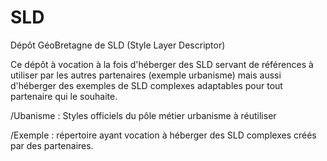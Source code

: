# SLD
Dépôt GéoBretagne de SLD (Style Layer Descriptor)

Ce dépôt à vocation à la fois d'héberger des SLD servant de références à utiliser par les autres partenaires (exemple urbanisme) mais aussi d'héberger des exemples de SLD complexes adaptables pour tout partenaire qui le souhaite.

/Ubanisme : Styles officiels du pôle métier urbanisme à réutiliser 

/Exemple : répertoire ayant vocation à héberger des SLD complexes créés par des partenaires.
